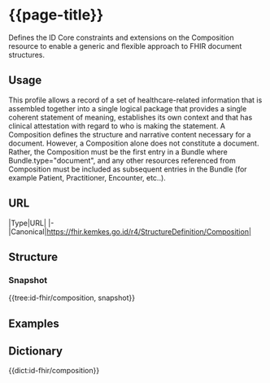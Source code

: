 # {{page-title}}
Defines the ID Core constraints and extensions on the Composition resource to enable a generic and flexible approach to FHIR document structures.

## Usage
This profile allows a record of a set of healthcare-related information that is assembled together into a single logical package that provides a single coherent statement of meaning, establishes its own context and that has clinical attestation with regard to who is making the statement. A Composition defines the structure and narrative content necessary for a document. However, a Composition alone does not constitute a document. Rather, the Composition must be the first entry in a Bundle where Bundle.type="document", and any other resources referenced from Composition must be included as subsequent entries in the Bundle (for example Patient, Practitioner, Encounter, etc..).

## URL
|Type|URL|
|-
|Canonical|https://fhir.kemkes.go.id/r4/StructureDefinition/Composition|

## Structure
### Snapshot
<div>
{{tree:id-fhir/composition, snapshot}}
</div>

## Examples

## Dictionary
{{dict:id-fhir/composition}} 
